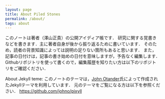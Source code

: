 ```yaml
---
layout: page
title: About Piled Stones
permalink: /about/
tags: about
---
```


このノートは著者（澤山正貴）の公開アイディア帳です．
研究に関する覚書きなどを書きます．主に著者自身が後から振り返るために書いています．
そのため，読者の背景知識によっては説明の足りない箇所もあると思います．
また，記事の日付けは，記事の書き始めの日付を意味しますが，予告なく編集します．
Githubリポジトリを使って書くので，編集履歴を知りたい方は以下のリポジトリをご確認ください．

About Jekyll teme:
このノートのテーマは，[John Otander](https://johno.com/)氏によって作成されたJekyllテーマを利用しています．
元のテーマをご覧になる方は以下を参照ください．
https://github.com/johno/pixyll
